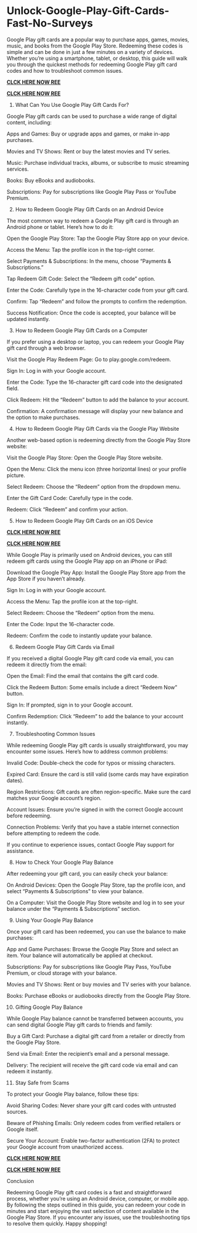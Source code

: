 # Unlock-Google-Play-Gift-Cards-Fast-No-Surveys
Google Play gift cards are a popular way to purchase apps, games, movies, music, and books from the Google Play Store. Redeeming these codes is simple and can be done in just a few minutes on a variety of devices. Whether you’re using a smartphone, tablet, or desktop, this guide will walk you through the quickest methods for redeeming Google Play gift card codes and how to troubleshoot common issues.

**[CLCK HERE NOW REE](https://tinyurl.com/google-paly-2025)**

**[CLCK HERE NOW REE](https://tinyurl.com/google-paly-2025)**

1. What Can You Use Google Play Gift Cards For?

Google Play gift cards can be used to purchase a wide range of digital content, including:

Apps and Games: Buy or upgrade apps and games, or make in-app purchases.

Movies and TV Shows: Rent or buy the latest movies and TV series.

Music: Purchase individual tracks, albums, or subscribe to music streaming services.

Books: Buy eBooks and audiobooks.

Subscriptions: Pay for subscriptions like Google Play Pass or YouTube Premium.

2. How to Redeem Google Play Gift Cards on an Android Device

The most common way to redeem a Google Play gift card is through an Android phone or tablet. Here’s how to do it:

Open the Google Play Store: Tap the Google Play Store app on your device.

Access the Menu: Tap the profile icon in the top-right corner.

Select Payments & Subscriptions: In the menu, choose “Payments & Subscriptions.”

Tap Redeem Gift Code: Select the “Redeem gift code” option.

Enter the Code: Carefully type in the 16-character code from your gift card.

Confirm: Tap “Redeem” and follow the prompts to confirm the redemption.

Success Notification: Once the code is accepted, your balance will be updated instantly.

3. How to Redeem Google Play Gift Cards on a Computer

If you prefer using a desktop or laptop, you can redeem your Google Play gift card through a web browser.

Visit the Google Play Redeem Page: Go to play.google.com/redeem.

Sign In: Log in with your Google account.

Enter the Code: Type the 16-character gift card code into the designated field.

Click Redeem: Hit the “Redeem” button to add the balance to your account.

Confirmation: A confirmation message will display your new balance and the option to make purchases.

4. How to Redeem Google Play Gift Cards via the Google Play Website

Another web-based option is redeeming directly from the Google Play Store website:

Visit the Google Play Store: Open the Google Play Store website.

Open the Menu: Click the menu icon (three horizontal lines) or your profile picture.

Select Redeem: Choose the “Redeem” option from the dropdown menu.

Enter the Gift Card Code: Carefully type in the code.

Redeem: Click “Redeem” and confirm your action.

5. How to Redeem Google Play Gift Cards on an iOS Device

**[CLCK HERE NOW REE](https://tinyurl.com/google-paly-2025)**

**[CLCK HERE NOW REE](https://tinyurl.com/google-paly-2025)**

While Google Play is primarily used on Android devices, you can still redeem gift cards using the Google Play app on an iPhone or iPad:

Download the Google Play App: Install the Google Play Store app from the App Store if you haven’t already.

Sign In: Log in with your Google account.

Access the Menu: Tap the profile icon at the top-right.

Select Redeem: Choose the “Redeem” option from the menu.

Enter the Code: Input the 16-character code.

Redeem: Confirm the code to instantly update your balance.

6. Redeem Google Play Gift Cards via Email

If you received a digital Google Play gift card code via email, you can redeem it directly from the email:

Open the Email: Find the email that contains the gift card code.

Click the Redeem Button: Some emails include a direct “Redeem Now” button.

Sign In: If prompted, sign in to your Google account.

Confirm Redemption: Click “Redeem” to add the balance to your account instantly.

7. Troubleshooting Common Issues

While redeeming Google Play gift cards is usually straightforward, you may encounter some issues. Here’s how to address common problems:

Invalid Code: Double-check the code for typos or missing characters.

Expired Card: Ensure the card is still valid (some cards may have expiration dates).

Region Restrictions: Gift cards are often region-specific. Make sure the card matches your Google account’s region.

Account Issues: Ensure you’re signed in with the correct Google account before redeeming.

Connection Problems: Verify that you have a stable internet connection before attempting to redeem the code.

If you continue to experience issues, contact Google Play support for assistance.

8. How to Check Your Google Play Balance

After redeeming your gift card, you can easily check your balance:

On Android Devices: Open the Google Play Store, tap the profile icon, and select “Payments & Subscriptions” to view your balance.

On a Computer: Visit the Google Play Store website and log in to see your balance under the “Payments & Subscriptions” section.

9. Using Your Google Play Balance

Once your gift card has been redeemed, you can use the balance to make purchases:

App and Game Purchases: Browse the Google Play Store and select an item. Your balance will automatically be applied at checkout.

Subscriptions: Pay for subscriptions like Google Play Pass, YouTube Premium, or cloud storage with your balance.

Movies and TV Shows: Rent or buy movies and TV series with your balance.

Books: Purchase eBooks or audiobooks directly from the Google Play Store.

10. Gifting Google Play Balance

While Google Play balance cannot be transferred between accounts, you can send digital Google Play gift cards to friends and family:

Buy a Gift Card: Purchase a digital gift card from a retailer or directly from the Google Play Store.

Send via Email: Enter the recipient’s email and a personal message.

Delivery: The recipient will receive the gift card code via email and can redeem it instantly.

11. Stay Safe from Scams

To protect your Google Play balance, follow these tips:

Avoid Sharing Codes: Never share your gift card codes with untrusted sources.

Beware of Phishing Emails: Only redeem codes from verified retailers or Google itself.

Secure Your Account: Enable two-factor authentication (2FA) to protect your Google account from unauthorized access.

**[CLCK HERE NOW REE](https://tinyurl.com/google-paly-2025)**

**[CLCK HERE NOW REE](https://tinyurl.com/google-paly-2025)**

Conclusion

Redeeming Google Play gift card codes is a fast and straightforward process, whether you’re using an Android device, computer, or mobile app. By following the steps outlined in this guide, you can redeem your code in minutes and start enjoying the vast selection of content available in the Google Play Store. If you encounter any issues, use the troubleshooting tips to resolve them quickly. Happy shopping!
